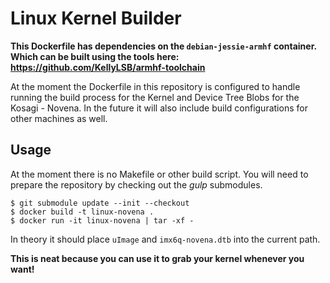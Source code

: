 # Linux Kernel Builder

__This Dockerfile has dependencies on the `debian-jessie-armhf` container.
Which can be built using the tools here: https://github.com/KellyLSB/armhf-toolchain__

At the moment the Dockerfile in this repository is configured to handle running the build process for the Kernel and Device Tree Blobs for the Kosagi - Novena. In the future it will also include build configurations for other machines as well.

## Usage

At the moment there is no Makefile or other build script. You will need to prepare the repository by checking out the *gulp* submodules.

    $ git submodule update --init --checkout
    $ docker build -t linux-novena .
    $ docker run -it linux-novena | tar -xf -

In theory it should place `uImage` and `imx6q-novena.dtb` into the current path.

__This is neat because you can use it to grab your kernel whenever you want!__
